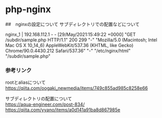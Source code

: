 # php-nginx

##　nginxの設定について
サブディレクトリでの配置などについて

nginx_1  | 192.168.112.1 - - [29/May/2021:15:49:22 +0000] "GET /subdir/sample.php HTTP/1.1" 200 299 "-" "Mozilla/5.0 (Macintosh; Intel Mac OS X 10_14_6) AppleWebKit/537.36 (KHTML, like Gecko) Chrome/90.0.4430.212 Safari/537.36" "-" "/etc/nginx/html" "/subdir/sample.php"


### 参考リンク
rootとaliasについて<br>
https://qiita.com/oogaki_newmedia/items/749c855ad985c8258e66

サブディレクトリの配置について<br>
https://aqua-engineer.com/post-834/<br>
https://qiita.com/yyano/items/a0d141a91ba8d867985e